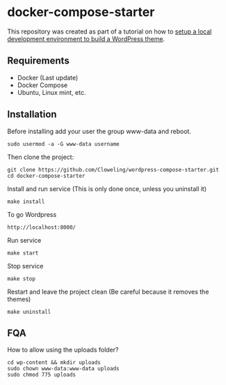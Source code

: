 # docker-compose-starter

This repository was created as part of a tutorial on how to [setup a local development environment to build a WordPress theme](https://davidyeiser.com/tutorial/docker-wordpress-theme-setup).

## Requirements

* Docker (Last update)
* Docker Compose
* Ubuntu, Linux mint, etc.

## Installation
Before installing add your user the group www-data and reboot.
````
sudo usermod -a -G www-data username
````

Then clone the project: 
````
git clone https://github.com/Cloweling/wordpress-compose-starter.git
cd docker-compose-starter
````

Install and run service (This is only done once, unless you uninstall it)
````
make install
````

To go Wordpress 
````
http://localhost:8000/
````

Run service
````
make start
````

Stop service
````
make stop
````

Restart and leave the project clean (Be careful because it removes the themes)
````
make uninstall
````
## FQA
How to allow using the uploads folder?
````
cd wp-content && mkdir uploads
sudo chown www-data:www-data uploads
sudo chmod 775 uploads
````